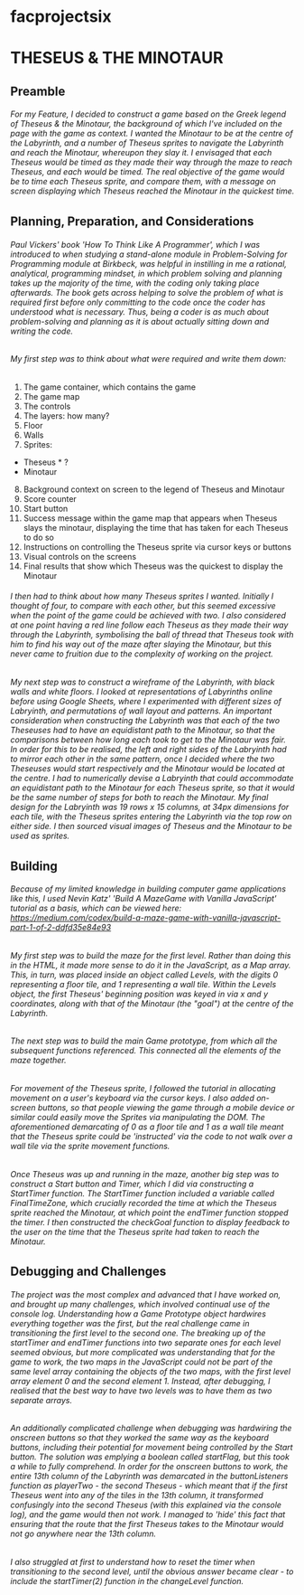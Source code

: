 # facprojectsix

# THESEUS & THE MINOTAUR

## Preamble

###### For my Feature, I decided to construct a game based on the Greek legend of Theseus & the Minotaur, the background of which I've included on the page with the game as context. I wanted the Minotaur to be at the centre of the Labyrinth, and a number of Theseus sprites to navigate the Labyrinth and reach the Minotaur, whereupon they slay it. I envisaged that each Theseus would be timed as they made their way through the maze to reach Theseus, and each would be timed. The real objective of the game would be to time each Theseus sprite, and compare them, with a message on screen displaying which Theseus reached the Minotaur in the quickest time. 

## Planning, Preparation, and Considerations

###### Paul Vickers' book 'How To Think Like A Programmer', which I was introduced to when studying a stand-alone module in Problem-Solving for Programming module at Birkbeck, was helpful in instilling in me a rational, analytical, programming mindset, in which problem solving and planning takes up the majority of the time, with the coding only taking place afterwards. The book gets across helping to solve the problem of what is required first before only committing to the code once the coder has understood what is necessary. Thus, being a coder is as much about problem-solving and planning as it is about actually sitting down and writing the code. 

###### My first step was to think about what were required and write them down:
1.	The game container, which contains the game
2.	The game map
3.	The controls
4.	The layers: how many? 
5. Floor
6. Walls
7. Sprites:
  - Theseus * ?
  - Minotaur
8. Background context on screen to the legend of Theseus and Minotaur
9. Score counter
10.	Start button
11.	Success message within the game map that appears when Theseus slays the minotaur, displaying the time that has taken for each Theseus to do so
12.	Instructions on controlling the Theseus sprite via cursor keys or buttons 
13.	Visual controls on the screens
14.	Final results that show which Theseus was the quickest to display the Minotaur

###### I then had to think about how many Theseus sprites I wanted. Initially I thought of four, to compare with each other, but this seemed excessive when the point of the game could be achieved with two. I also considered at one point having a red line follow each Theseus as they made their way through the Labyrinth, symbolising the ball of thread that Theseus took with him to find his way out of the maze after slaying the Minotaur, but this never came to fruition due to the complexity of working on the project. 

###### My next step was to construct a wireframe of the Labyrinth, with black walls and white floors. I looked at representations of Labyrinths online before using Google Sheets, where I experimented with different sizes of Labryinth, and permutations of wall layout and patterns. An important consideration when constructing the Labyrinth was that each of the two Theseuses had to have an equidistant path to the Minotaur, so that the comparisons between how long each took to get to the Minotaur was fair. In order for this to be realised, the left and right sides of the Labryinth had to mirror each other in the same pattern, once I decided where the two Theseuses would start respectively and the Minotaur would be located at the centre. I had to numerically devise a Labryinth that could accommodate an equidistant path to the Minotaur for each Theseus sprite, so that it would be the same number of steps for both to reach the Minotaur. My final design for the Labryinth was 19 rows x 15 columns, at 34px dimensions for each tile, with the Theseus sprites entering the Labyrinth via the top row on either side. I then sourced visual images of Theseus and the Minotaur to be used as sprites.     

## Building

###### Because of my limited knowledge in building computer game applications like this, I used Nevin Katz' 'Build A MazeGame with Vanilla JavaScript' tutorial as a basis, which can be viewed here: https://medium.com/codex/build-a-maze-game-with-vanilla-javascript-part-1-of-2-ddfd35e84e93
###### My first step was to build the maze for the first level. Rather than doing this in the HTML, it made more sense to do it in the JavaScript, as a Map array. This, in turn, was placed inside an object called Levels, with the digits 0 representing a floor tile, and 1 representing a wall tile. Within the Levels object, the first Theseus' beginning position was keyed in via x and y coordinates, along with that of the Minotaur (the "goal") at the centre of the Labyrinth.
###### The next step was to build the main Game prototype, from which all the subsequent functions referenced. This connected all the elements of the maze together.
###### For movement of the Theseus sprite, I followed the tutorial in allocating movement on a user's keyboard via the cursor keys. I also added on-screen buttons, so that people viewing the game through a mobile device or similar could easily move the Sprites via manipulating the DOM. The aforementioned demarcating of 0 as a floor tile and 1 as a wall tile meant that the Theseus sprite could be 'instructed' via the code to not walk over a wall tile via the sprite movement functions.
###### Once Theseus was up and running in the maze, another big step was to construct a Start button and Timer, which I did via constructing a StartTimer function. The  StartTimer function included a variable called FinalTimeZone, which crucially recorded the time at which the Theseus sprite reached the Minotaur, at which point the endTimer function stopped the timer. I then constructed the checkGoal function to display feedback to the user on the time that the Theseus sprite had taken to reach the Minotaur.

## Debugging and Challenges

###### The project was the most complex and advanced that I have worked on, and brought up many challenges, which involved continual use of the console log. Understanding how a Game Prototype object hardwires everything together was the first, but the real challenge came in transitioning the first level to the second one. The breaking up of the startTimer and endTimer functions into two separate ones for each level seemed obvious, but more complicated was understanding that for the game to work, the two maps in the JavaScript could not be part of the same level array containing the objects of the two maps, with the first level array element 0 and the second element 1. Instead, after debugging, I realised that the best way to have two levels was to have them as two separate arrays.
###### An additionally complicated challenge when debugging was hardwiring the onscreen buttons so that they worked the same way as the keyboard buttons, including their potential for movement being controlled by the Start button. The solution was emplying a boolean called startFlag, but this took a while to fully comprehend. In order for the onscreen buttons to work, the entire 13th column of the Labyrinth was demarcated in the buttonListeners function as playerTwo - the second Theseus - which meant that if the first Theseus went into any of the tiles in the 13th column, it transformed confusingly into the second Theseus (with this explained via the console log), and the game would then not work. I managed to 'hide' this fact that ensuring that the route that the first Theseus takes to the Minotaur would not go anywhere near the 13th column.
###### I also struggled at first to understand how to reset the timer when transitioning to the second level, until the obvious answer became clear - to include the startTimer(2) function in the changeLevel function. 
 
